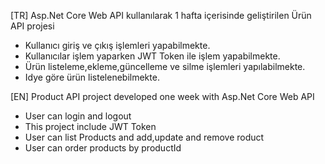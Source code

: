 [TR] Asp.Net Core Web API kullanılarak 1 hafta içerisinde geliştirilen Ürün API projesi

- Kullanıcı giriş ve çıkış işlemleri yapabilmekte.
- Kullanıcılar işlem yaparken JWT Token ile işlem yapabilmekte.
- Ürün listeleme,ekleme,güncelleme ve silme işlemleri yapılabilmekte.
- Idye göre ürün listelenebilmekte.

[EN] Product API project developed one week with Asp.Net Core Web API

- User can login and logout
- This project include JWT Token
- User can list Products and add,update and remove roduct
- User can order products by productId 
